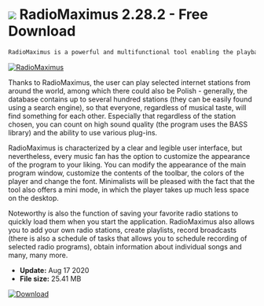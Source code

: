 # ![](https://cdn.softexe.net/static/icon/e/radiomaximus-8954.png) RadioMaximus 2.28.2 - Free Download

```sh
RadioMaximus is a powerful and multifunctional tool enabling the playback of Internet radio stations. Allows you to listen to and record several programs at the same time.
```
[![RadioMaximus](https://gallery.dpcdn.pl/imgc/Tools/65212/g_-_420x350_1.5_-_x20160131195834_0.png)](https://softexe.net/win/internet/radio-tv-players/radiomaximus:haed.html)

Thanks to RadioMaximus, the user can play selected internet stations from around the world, among which there could also be Polish - generally, the database contains up to several hundred stations (they can be easily found using a search engine), so that everyone, regardless of musical taste, will find something for each other. Especially that regardless of the station chosen, you can count on high sound quality (the program uses the BASS library) and the ability to use various plug-ins.
 
 RadioMaximus is characterized by a clear and legible user interface, but nevertheless, every music fan has the option to customize the appearance of the program to your liking. You can modify the appearance of the main program window, customize the contents of the toolbar, the colors of the player and change the font. Minimalists will be pleased with the fact that the tool also offers a mini mode, in which the player takes up much less space on the desktop.
 
 Noteworthy is also the function of saving your favorite radio stations to quickly load them when you start the application. RadioMaximus also allows you to add your own radio stations, create playlists, record broadcasts (there is also a schedule of tasks that allows you to schedule recording of selected radio programs), obtain information about individual songs and many, many more.


- **Update:** Aug 17 2020
- **File size:** 25.41 MB

[![Download](https://cdn.softexe.net/static/img/download.png)](https://softexe.net/win/internet/radio-tv-players/radiomaximus:haed.html)

